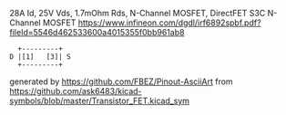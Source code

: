 28A Id, 25V Vds, 1.7mOhm Rds, N-Channel MOSFET, DirectFET S3C
N-Channel MOSFET
https://www.infineon.com/dgdl/irf6892spbf.pdf?fileId=5546d462533600a4015355f0bb961ab8


	  +---------+
	D |[1]   [3]| S
	  +---------+


generated by https://github.com/FBEZ/Pinout-AsciiArt from https://github.com/ask6483/kicad-symbols/blob/master/Transistor_FET.kicad_sym